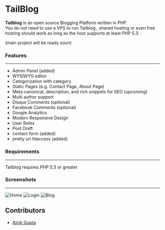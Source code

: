 # TailBlog
**Tailblog** is an open source   Blogging Platform  written in PHP.  
You do not need to use a VPS to run Tailblog , shared hosting or even free hosting should work as long as the host supports at least PHP 5.3.

(main project will be ready soon)
### Features
---------
- Admin Panel (added)
- WYSIWYG editor 
- Categorization with category 
- Static Pages (e.g. Contact Page, About Page)
- Meta canonical, description, and rich snippets for SEO (upcoming)
- Multi author support 
- Disqus Comments (optional)
- Facebook Comments (optional)
- Google Analytics
- Modern Responsive Design
- User Roles
- Post Draft 
- contact form (added)
- pretty url htaccess (added)

### Requirements
------------
Tailblog requires PHP 5.3 or greater 

### Screenshots
-------------
![Home](https://cdn.jsdelivr.net/gh/Ajinkgupta/Tailblog@main/demo/screenshots/tailblog-unaux-com-1024x768desktop-e747f3.jpg)
![Login](https://cdn.jsdelivr.net/gh/Ajinkgupta/Tailblog@main/demo/screenshots/tailblog-unaux-com-1024x768desktop-ead604.jpg)
![Blog](https://cdn.jsdelivr.net/gh/Ajinkgupta/Tailblog@main/demo/screenshots/tailblog-unaux-com-1024x768desktop-c11d72.jpg)

Contributors
----------
- [Ajink Gupta](https://github.com/Ajinkgupta) 
